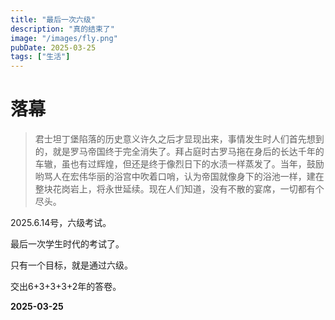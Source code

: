 ```yaml
---
title: "最后一次六级"
description: "真的结束了"
image: "/images/fly.png"
pubDate: 2025-03-25
tags: ["生活"]
---
```


# 落幕

> 君士坦丁堡陷落的历史意义许久之后才显现出来，事情发生时人们首先想到的，就是罗马帝国终于完全消失了。拜占庭时古罗马拖在身后的长达千年的车辙，虽也有过辉煌，但还是终于像烈日下的水渍一样蒸发了。当年，鼓励哟骂人在宏伟华丽的浴宫中吹着口哨，认为帝国就像身下的浴池一样，建在整块花岗岩上，将永世延续。现在人们知道，没有不散的宴席，一切都有个尽头。

2025.6.14号，六级考试。

最后一次学生时代的考试了。

只有一个目标，就是通过六级。

交出6+3+3+3+2年的答卷。


**2025-03-25**